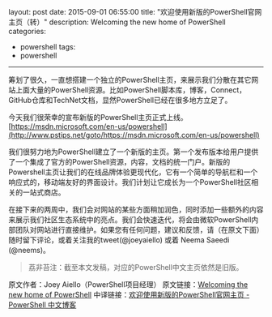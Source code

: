 layout: post
date: 2015-09-01 06:55:00
title: "欢迎使用新版的PowerShell官网主页（转）"
description: Welcoming the new home of PowerShell
categories:
- powershell
tags:
- powershell
---
筹划了很久，一直想搭建一个独立的PowerShell主页，来展示我们分散在其它网站上面大量的PowerShell资源。比如PowerShell脚本库，博客，Connect，GitHub仓库和TechNet文档，显然PowerShell已经在很多地方立足了。

今天我们很荣幸的宣布新版的PowerShell主页正式上线。
[https://msdn.microsoft.com/en-us/powershell](http://www.pstips.net/goto/https://msdn.microsoft.com/en-us/powershell)

我们很努力地为PowerShell建立了一个新版的主页。第一个发布版本给用户提供了一个集成了官方的PowerShell资源，内容，文档的统一门户。新版的Powershell主页让我们的在线品牌体验更现代化，它有一个简单的导航栏和一个响应式的，移动端友好的界面设计。我们计划让它成长为一个PowerShell社区相关的一站式商店。

在接下来的两周中，我们会对网站的某些方面稍加润色，同时添加一些额外的内容来展示我们社区生态系统中的亮点。我们会快速迭代，将会由微软PowerShell内部团队对网站进行直接维护。如果您有任何问题，建议和反馈，请（在原文下面）随时留下评论，或着关注我的tweet(@joeyaiello) 或着 Neema Saeedi (@neems)。

> 荔非苔注：截至本文发稿，对应的PowerShell中文主页依然是旧版。

<!--more-->
原文作者：Joey Aiello（PowerShell项目经理）
原文链接：[Welcoming the new home of PowerShell](http://www.pstips.net/goto/http://blogs.msdn.com/b/powershell/archive/2015/07/20/welcoming-the-new-home-of-powershell.aspx)
中译链接：[欢迎使用新版的PowerShell官网主页 - PowerShell 中文博客](http://www.pstips.net/welcoming-the-new-home-of-powershell.html)
